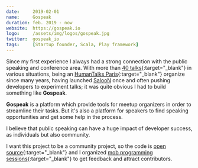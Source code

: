 ```yaml
---
date:     2019-02-01
name:     Gospeak
duration: feb. 2019 - now
website:  https://gospeak.io
logo:     /assets/img/logos/gospeak.jpg
twitter:  gospeak_io
tags:     [Startup founder, Scala, Play framework]
---
```


Since my first experience I always had a strong connection with the public speaking and conference area.
With more than [40 talks](https://gospeak.io/speakers/loicknuchel){:target="_blank"} in various situations,
being an [HumanTalks Paris](https://gospeak.io/groups/humantalks-paris){:target="_blank"} organize since many years,
having launched [SalooN](#saloon) once and often pushing developers to experiment talks; it was quite obvious I had to build something like **Gospeak**.

**Gospeak** is a platform which provide tools for meetup organizers in order to streamline their tasks.
But it's also a platform for speakers to find speaking opportunities and get some help in the process.

I believe that public speaking can have a huge impact of developer success, as individuals but also community.

I want this project to be a community project, so the code is [open source](https://github.com/gospeak-io){:target="_blank"}
and I organized [mob programming sessions](https://gospeak.io/groups/gospeak){:target="_blank"} to get feedback and attract contributors.
